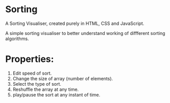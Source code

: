 # Sorting
A Sorting Visualiser, created purely in HTML, CSS and JavaScript.

A simple sorting visualiser to better understand working of diffferent sorting algorithms.


# Properties:
1. Edit speed of sort.
2. Change the size of array (number of elements).
3. Select the type of sort.
4. Reshuffle the array at any time.
5. play/pause the sort at any instant of time.
